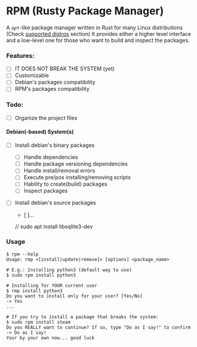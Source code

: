 # RPM (Rusty Package Manager)

A `apt`-like package manager written in Rust for many Linux distributions (Check [supported distros](#supported-distros) section)
It provides either a higher level interface and a low-level one for those who want to build and inspect the packages.

### Features:
- [ ] IT DOES NOT BREAK THE SYSTEM (yet)
- [ ] Customizable
- [ ] Debian's packages compatibility
- [ ] RPM's packages compatibility

### Todo:
- [ ] Organize the project files

#### Debian(-based) System(s)
- [ ] Install debian's binary packages
    - [ ] Handle dependencies
    - [ ] Handle package versioning dependencies
    - [ ] Handle install/removal errors
    - [ ] Execute pre/pos installing/removing scripts
    - [ ] Hability to create(build) packages
    - [ ] Inspect packages 

- [ ] Install debian's source packages
    - [ ]…
  
  //  sudo apt install libsqlite3-dev
### Usage
```smalltalk
$ rpm --help
Usage: rmp <[install|update|remove]> [options] <package_name>
```
```smalltalk
# E.g.: Installing python3 (default way to use)
$ sudo rpm install python3

# Installing for YOUR current user
$ rmp install python3
Do you want to install only for your user? [Yes/No]
-> Yes
...

# If you try to install a package that breaks the system:
$ sudo rpm install steam
Do you REALLY want to continue? If so, type "Do as I say!" to confirm
-> Do as I say!
Your by your own now... good luck
```
